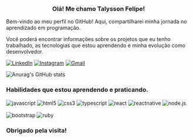 <center>

### Olá! Me chamo Talysson Felipe!

</center>
  
Bem-vindo ao meu perfil no GitHub! Aqui, compartilharei minha jornada no aprendizado em programação.

Você poderá encontrar informações sobre os projetos que eu tenho trabalhado, as tecnologias que estou aprendendo e minha evolução como desenvolvedor.



[![LinkedIn](https://img.shields.io/badge/LinkedIn-0077B5?style=for-the-badge&logo=linkedin&logoColor=white)](https://www.linkedin.com/in/talysson-felipe-1451ab80/)
[![Instagram](https://img.shields.io/badge/Instagram-E4405F?style=for-the-badge&logo=instagram&logoColor=white)](https://www.instagram.com.br/otalyssonfelipe)
[![Gmail](https://img.shields.io/badge/Gmail-D14836?style=for-the-badge&logo=gmail&logoColor=white)](mailto:otalyssonfelipe@gmail.com)

![Anurag's GitHub stats](https://github-readme-stats.vercel.app/api?username=odevtalysson&show_icons=true&theme=dracula)

### Habilidades que estou aprendendo e praticando.

<img align="center" alt="javascript" src="https://img.shields.io/badge/JavaScript-F7DF1E?style=for-the-badge&logo=javascript&logoColor=black"/> <img align="center" alt="html5" src="https://img.shields.io/badge/HTML5-E34F26?style=for-the-badge&logo=html5&logoColor=white"/> <img align="center" alt="css3" src="https://img.shields.io/badge/CSS3-1572B6?style=for-the-badge&logo=css3&logoColor=white"/> <img align="center" alt="typescript" src="https://img.shields.io/badge/TypeScript-007ACC?style=for-the-badge&logo=typescript&logoColor=white"/> <img align="center" alt="react" src="https://img.shields.io/badge/React-20232A?style=for-the-badge&logo=react&logoColor=61DAFB"/> <img align="center" alt="reactnative" src="https://img.shields.io/badge/React_Native-20232A?style=for-the-badge&logo=react&logoColor=61DAFB"/> <img align="center" alt="node.js" src="https://img.shields.io/badge/Node.js-43853D?style=for-the-badge&logo=node.js&logoColor=white"/> 

<img align="center" alt="bootstrap" src="https://img.shields.io/badge/Bootstrap-563D7C?style=for-the-badge&logo=bootstrap&logoColor=white"/> <img align="center" alt="ruby" src="https://img.shields.io/badge/Ruby-CC342D?style=for-the-badge&logo=ruby&logoColor=white"/> 
  <div/>

### Obrigado pela visita!
